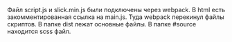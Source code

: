 Файл script.js и slick.min.js были подключены через webpack. В html есть закомментированная ссылка на main.js. Туда webpack перекинул файлы скриптов. В папке dist лежат основные файлы. В папке #source находится scss файл. 
